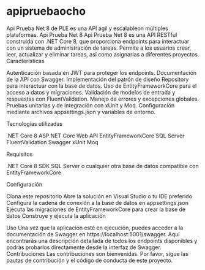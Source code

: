 # apipruebaocho
Api Prueba Net 8 de PLE es una API ágil y escalableon múltiples plataformas.
Api Prueba Net 8 
Api Prueba Net 8 es una API RESTful construida con .NET Core 8, que proporciona endpoints para interactuar con un sistema de administración de tareas. Permite a los usuarios crear, leer, actualizar y eliminar tareas, así como asignarlas a diferentes proyectos.
Características

Autenticación basada en JWT para proteger los endpoints.
Documentación de la API con Swagger.
Implementación del patrón de diseño Repository para interactuar con la base de datos.
Uso de EntityFrameworkCore para el acceso a datos y migraciones.
Validación de modelos de entrada y respuestas con FluentValidation.
Manejo de errores y excepciones globales.
Pruebas unitarias y de integración con xUnit y Moq.
Configuración mediante archivos appsettings.json y variables de entorno.

Tecnologías utilizadas

.NET Core 8
ASP.NET Core Web API
EntityFrameworkCore
SQL Server
FluentValidation
Swagger
xUnit
Moq

Requisitos

.NET Core 8 SDK
SQL Server o cualquier otra base de datos compatible con EntityFrameworkCore

Configuración

Clona este repositorio
Abre la solución en Visual Studio o tu IDE preferido
Configura la cadena de conexión a la base de datos en appsettings.json
Ejecuta las migraciones de EntityFrameworkCore para crear la base de datos
Construye y ejecuta la aplicación

Uso
Una vez que la aplicación esté en ejecución, puedes acceder a la documentación de Swagger en https://localhost:5001/swagger. Aquí encontrarás una descripción detallada de todos los endpoints disponibles y podrás probarlos directamente desde la interfaz de Swagger.
Contribuciones
Las contribuciones son bienvenidas. Por favor, sigue las pautas de contribución y el código de conducta de este proyecto.
